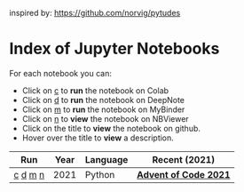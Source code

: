 inspired by: https://github.com/norvig/pytudes

# Index of Jupyter Notebooks

For each notebook you can:
- Click on [c](https://colab.research.google.com) to **run** the notebook on Colab
- Click on [d](https://deepnote.com) to **run** the notebook on DeepNote
- Click on [m](https://mybinder.org) to **run** the notebook on MyBinder
- Click on [n](https://nbviewer.jupyter.org/) to **view** the notebook on NBViewer
- Click on the title to **view** the notebook on github.
- Hover over the title to **view** a description.



|Run|Year|Language|Recent (2021)|
|---|---|---|---|
| [c](https://colab.research.google.com/github/norvig/pytudes/blob/main/ipynb/Advent-2021.ipynb) [d](https://beta.deepnote.org/launch?template=python_3.6&url=https%3A%2F%2Fgithub.com%2Fnorvig%2Fpytudes%2Fblob%2Fmain%2Fipynb%2FAdvent-2021.ipynb)  [m](https://mybinder.org/v2/gh/norvig/pytudes/main?filepath=ipynb%2FAdvent-2021.ipynb) [n](https://nbviewer.jupyter.org/github/norvig/pytudes/blob/main/ipynb/Advent-2021.ipynb) | 2021 | Python | <b><a href="ipynb/Advent-2021.ipynb" title="Puzzle site with a coding puzzle each day for Advent 2021">Advent of Code 2021</a></b> |
